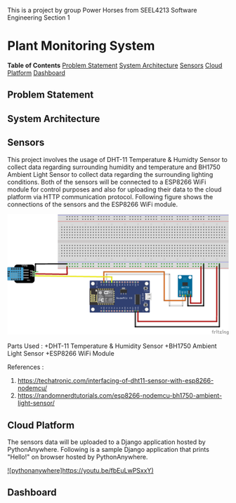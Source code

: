 This is a project by group Power Horses from SEEL4213 Software Engineering Section 1

# Plant Monitoring System
**Table of Contents**
[Problem Statement](##Problem-Statement)
[System Architecture](##System-Architecture) 
[Sensors](##Sensors)
[Cloud Platform](##Cloud-Platform)
[Dashboard](##Dashboard)

## Problem Statement


## System Architecture


## Sensors
This project involves the usage of DHT-11 Temperature & Humidty Sensor to collect data regarding surrounding humidity and temperature and BH1750 Ambient Light Sensor to collect data regarding the
surrounding lighting conditions. Both of the sensors will be connected to a ESP8266 WiFi module for control purposes and also for uploading their data to the cloud platform via HTTP communication
protocol. Following figure shows the connections of the sensors and the ESP8266 WiFi module.

![schematic](/images/schematic_diagram.png)

Parts Used :
+DHT-11 Temperature & Humidity Sensor
+BH1750 Ambient Light Sensor
+ESP8266 WiFi Module

References : 
1. https://techatronic.com/interfacing-of-dht11-sensor-with-esp8266-nodemcu/
2. https://randomnerdtutorials.com/esp8266-nodemcu-bh1750-ambient-light-sensor/

## Cloud Platform
The sensors data will be uploaded to a Django application hosted by PythonAnywhere. Following is a sample Django application that prints "Hello!" on browser hosted by PythonAnywhere.

[![pythonanywhere]https://youtu.be/fbEuLwPSxxY)](https://youtu.be/fbEuLwPSxxY)

## Dashboard 
